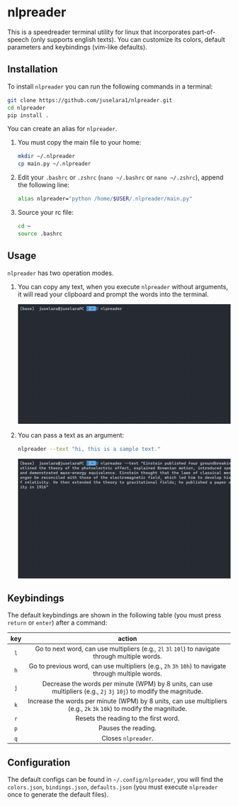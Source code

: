 # nlpreader

This is a speedreader terminal utility for linux that incorporates part-of-speech (only supports english texts).
You can customize its colors, default parameters and keybindings (vim-like defaults).

## Installation

To install `nlpreader` you can run the following commands in a terminal:

```sh
git clone https://github.com/juselara1/nlpreader.git
cd nlpreader
pip install .
```

You can create an alias for `nlpreader`.

1. You must copy the main file to your home:

    ```sh
    mkdir ~/.nlpreader
    cp main.py ~/.nlpreader
    ```

2. Edit your `.bashrc` or `.zshrc` (`nano ~/.bashrc` or `nano ~/.zshrc`), append the following line:

    ```sh
    alias nlpreader="python /home/$USER/.nlpreader/main.py"
    ```

3. Source your rc file:

    ```sh
    cd ~
    source .bashrc
    ```

## Usage

`nlpreader` has two operation modes.

1. You can copy any text, when you execute `nlpreader` without arguments, it will read your clipboard and prompt the words into the terminal.
    
    ![example1](https://github.com/juselara1/Resources/blob/master/nlpreader/ex2.gif?raw=true)

2. You can pass a text as an argument:

    ```sh
    nlpreader --text "hi, this is a sample text."
    ```

    ![example2](https://github.com/juselara1/Resources/blob/master/nlpreader/ex1.gif?raw=true)

## Keybindings

The default keybindings are shown in the following table (you must press `return` or `enter`) after a command:

<div style="width: 100%; text-align: center;">

|key|action|
|---|---|
|`l`|Go to next word, can use multipliers (e.g., `2l` `3l` `10l`) to navigate through multiple words.|
|`h`|Go to previous word, can use multipliers (e.g., `2h` `3h` `10h`) to navigate through multiple words.|
|`j`|Decrease the words per minute (WPM) by 8 units, can use multipliers (e.g., `2j` `3j` `10j`) to modify the magnitude.|
|`k`|Increase the words per minute (WPM) by 8 units, can use multipliers (e.g., `2k` `3k` `10k`) to modify the magnitude.| 
|`r`|Resets the reading to the first word.|
|`p`|Pauses the reading.|
|`q`|Closes `nlpreader`.|

</div>

## Configuration

The default configs can be found in `~/.config/nlpreader`, you will find the `colors.json`, `bindings.json`, `defaults.json` (you must execute `nlpreader` once to generate the default files).
